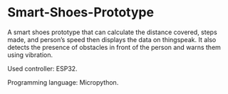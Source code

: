 # Smart-Shoes-Prototype

A smart shoes prototype that can calculate the distance covered,
steps made, and person’s speed then displays the data on thingspeak. It also detects
the presence of obstacles in front of the person and warns them using vibration.

Used controller: ESP32.

Programming language: Micropython.

